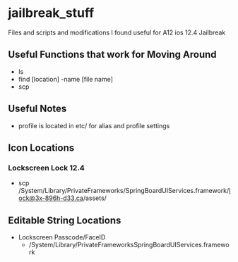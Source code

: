 # jailbreak_stuff
Files and scripts and modifications I found useful for A12 ios 12.4 Jailbreak

## Useful Functions that work for Moving Around
- ls 
- find [location] -name [file name]
- scp

## Useful Notes
- profile is located in etc/ for alias and profile settings

## Icon Locations
### Lockscreen Lock 12.4
- scp /System/Library/PrivateFrameworks/SpringBoardUIServices.framework/lock@3x-896h-d33.ca/assets/

## Editable String Locations
- Lockscreen Passcode/FaceID
  - /System/Library/PrivateFrameworksSpringBoardUIServices.framework

